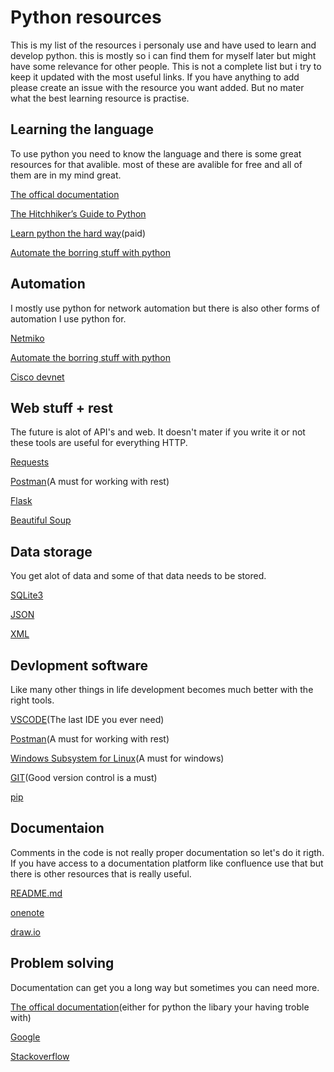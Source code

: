 # Python resources
This is my list of the resources i personaly use and have used to learn and develop python. this is mostly so i can find them for myself later but might have some relevance for other people. 
This is not a complete list but i try to keep it updated with the most useful links. If you have anything to add please create an issue with the resource you want added. But no mater what the best learning resource is practise.

## Learning the language
To use python you need to know the language and there is some great resources for that avalible. most of these are avalible for free and all of them are in my mind great.

[The offical documentation](https://docs.python.org)

[The Hitchhiker’s Guide to Python](http://docs.python-guide.org/en/latest/)

[Learn python the hard way](https://learnpythonthehardway.org/)(paid)

[Automate the borring stuff with python](https://automatetheboringstuff.com/)

## Automation
I mostly use python for network automation but there is also other forms of automation I use python for.

[Netmiko](https://pynet.twb-tech.com/blog/automation/netmiko.html)

[Automate the borring stuff with python](https://automatetheboringstuff.com/)

[Cisco devnet](https://devnet.cisco.com)

## Web stuff + rest
The future is alot of API's and web.
It doesn't mater if you write it or not these tools are useful for everything HTTP.

[Requests](http://docs.python-requests.org/en/master/)

[Postman](https://www.getpostman.com/)(A must for working with rest)

[Flask](http://flask.pocoo.org/)

[Beautiful Soup](https://www.crummy.com/software/BeautifulSoup/bs4/doc/)

## Data storage
You get alot of data and some of that data needs to be stored.

[SQLite3](https://docs.python.org/3/library/sqlite3.html)

[JSON](https://docs.python.org/3/library/json.html)

[XML](https://docs.python.org/3/library/xml.etree.elementtree.html)

## Devlopment software
Like many other things in life development becomes much better with the right tools.

[VSCODE](https://code.visualstudio.com/)(The last IDE you ever need)

[Postman](https://www.getpostman.com/)(A must for working with rest)

[Windows Subsystem for Linux](https://docs.microsoft.com/en-us/windows/wsl/install-win10)(A must for windows)

[GIT](https://git-scm.com/)(Good version control is a must)

[pip](https://pypi.python.org/pypi/pip)

## Documentaion
Comments in the code is not really proper documentation so let's do it rigth. If you have access to a documentation platform like confluence use that but there is other resources that is really useful.

[README.md](https://guides.github.com/features/mastering-markdown/)

[onenote](https://www.onenote.com/?public=1&wdorigin=ondcauth2&wdorigin=ondc)

[draw.io](https://www.draw.io/)

## Problem solving
Documentation can get you a long way but sometimes you can need more.

[The offical documentation](https://docs.python.org)(either for python the libary your having troble with)

[Google](https://www.google.com/)

[Stackoverflow](https://stackoverflow.com/questions/tagged/python)


